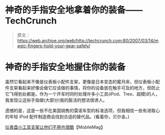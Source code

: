 # 神奇的手指安全地拿着你的装备——TechCrunch

> 原文：<https://web.archive.org/web/http://techcrunch.com:80/2007/03/14/magic-fingers-hold-your-gear-safely/>

# 神奇的手指安全地握住你的装备

虽然它看起来不像是仪表板小配件支架，更像是日本变态的蜜月床，但仪表板小配件支架看起来好像会做它应该做的事情，将你的设备放在触手可及的地方，但防止它飞得到处都是。作为一个开车时同时处理许多小工具(iPod、Treo、超模)的人，我发现让这些手指做(大部分)我的脏活的想法很诱人。

遗憾的是，这是一些不在美国销售的雷诺车型的标准选项，但我相信一些有进取心的年轻 iPod 配件制造商会找到合适的替代品。(看着你，贝尔金。)

[仪表盘小工具支架让他们不用也很酷](https://web.archive.org/web/20201126163549/http://www.mobilemag.com/content/100/354/C12035/)【MobileMag】